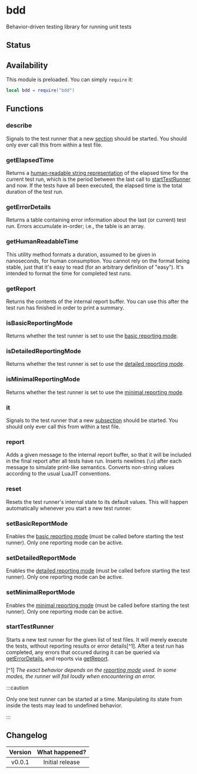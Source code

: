 # bdd

Behavior-driven testing library for running unit tests

## Status

<Experimental/>

## Availability

This module is preloaded. You can simply `require` it:

```lua
local bdd = require("bdd")
```

## Functions

### describe

Signals to the test runner that a new [section](/docs/how-to-guides/unit-testing#sections-and-subsections) should be started. You should only ever call this from within a test file.

<Function since="v0.0.1">
<Parameters>
<Parameter name="label" type="string"/>
<Parameter name="testFunction" type="function"/>
</Parameters>
</Function>

### getElapsedTime

Returns a [human-readable string representation](#gethumanreadabletime) of the elapsed time for the current test run, which is the period between the last call to [startTestRunner](#starttestrunner) and now. If the tests have all been executed, the elapsed time is the total duration of the test run.

<Function since="v0.0.1">
<Returns>
<Return name="elapsedTime" type="string"/>
</Returns>
</Function>

### getErrorDetails

Returns a table containing error information about the last (or current) test run. Errors accumulate in-order; i.e., the table is an array.

<Function since="v0.0.1">
<Returns>
<Return name="errorDetails" type="ErrorDetails[]"/>
</Returns>
</Function>

<Struct name="ErrorDetails">
<Member name="message" type="string"/>
<Member name="specFile" type="string"/>
<Member name="stackTrace" type="string"/>
</Struct>

### getHumanReadableTime

This utility method formats a duration, assumed to be given in nanoseconds, for human consumption. You cannot rely on the format being stable, just that it's easy to read (for an arbitrary definition of "easy"). It's intended to format the time for completed test runs.

<Function since="v0.0.1">
<Parameters>
<Parameter name="highResolutionTime" type="number"/>
</Parameters>
<Returns>
<Return name="formattedTime" type="string"/>
</Returns>
</Function>

### getReport

Returns the contents of the internal report buffer. You can use this after the test run has finished in order to print a summary.

<Function since="v0.0.1">
<Returns>
<Return name="report" type="string"/>
</Returns>
</Function>

### isBasicReportingMode

Returns whether the test runner is set to use the [basic reporting mode](/docs/how-to-guides/unit-testing#basic-reports).

<Function since="v0.0.1">
<Returns>
<Return name="enabledFlag" type="boolean"/>
</Returns>
</Function>

### isDetailedReportingMode

Returns whether the test runner is set to use the [detailed reporting mode](/docs/how-to-guides/unit-testing#detailed-reports).

<Function since="v0.0.1">
<Returns>
<Return name="enabledFlag" type="boolean"/>
</Returns>
</Function>

### isMinimalReportingMode

Returns whether the test runner is set to use the [minimal reporting mode](/docs/how-to-guides/unit-testing#minimal-reports).

<Function since="v0.0.1">
<Returns>
<Return name="enabledFlag" type="boolean"/>
</Returns>
</Function>

### it

Signals to the test runner that a new [subsection](/docs/how-to-guides/unit-testing#sections-and-subsections) should be started. You should only ever call this from within a test file.

<Function since="v0.0.1">
<Parameters>
<Parameter name="label" type="string"/>
<Parameter name="testFunction" type="function"/>
</Parameters>
</Function>

### report

Adds a given message to the internal report buffer, so that it will be included in the final report after all tests have run. Inserts newlines (`\n`) after each message to simulate print-like semantics. Converts non-string values according to the usual LuaJIT conventions.

<Function since="v0.0.1">
<Parameters>
<Parameter name="message" type="string"/>
</Parameters>
</Function>

### reset

Resets the test runner's internal state to its default values. This will happen automatically whenever you start a new test runner.

### setBasicReportMode

Enables the [basic reporting mode](/docs/how-to-guides/unit-testing#basic-reports) (must be called before starting the test runner). Only one reporting mode can be active.

### setDetailedReportMode

Enables the [detailed reporting mode](/docs/how-to-guides/unit-testing#detailed-reports) (must be called before starting the test runner). Only one reporting mode can be active.

### setMinimalReportMode

Enables the [minimal reporting mode](/docs/how-to-guides/unit-testing#minimal-reports) (must be called before starting the test runner). Only one reporting mode can be active.

### startTestRunner

Starts a new test runner for the given list of test files. It will merely execute the tests, without reporting results or error details[^1]. After a test run has completed, any errors that occured during it can be queried via [getErrorDetails](#geterrordetails), and reports via [getReport](#getreport).

[^1] _The exact behavior depends on the [reporting mode](/docs/how-to-guides/unit-testing#reporting-test-results) used. In some modes, the runner will fail loudly when encountering an error._

:::caution

Only one test runner can be started at a time. Manipulating its state from inside the tests may lead to undefined behavior.

:::

<Function since="v0.0.1">
<Parameters>
<Parameter name="specFiles" type="table" />
</Parameters>
</Function>

## Changelog

| Version | What happened?  |
| :-----: | :-------------: |
| v0.0.1  | Initial release |
